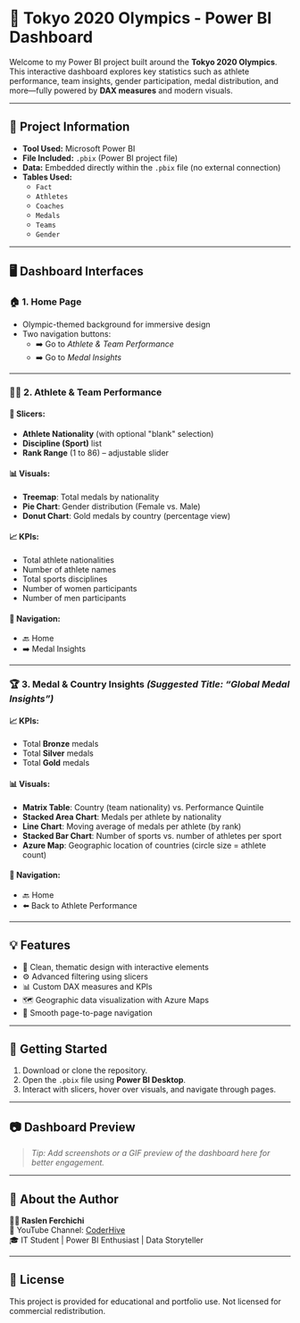 # 🏅 Tokyo 2020 Olympics - Power BI Dashboard

Welcome to my Power BI project built around the **Tokyo 2020 Olympics**.  
This interactive dashboard explores key statistics such as athlete performance, team insights, gender participation, medal distribution, and more—fully powered by **DAX measures** and modern visuals.

---

## 📂 Project Information

- **Tool Used:** Microsoft Power BI
- **File Included:** `.pbix` (Power BI project file)
- **Data:** Embedded directly within the `.pbix` file (no external connection)
- **Tables Used:**
  - `Fact`
  - `Athletes`
  - `Coaches`
  - `Medals`
  - `Teams`
  - `Gender`

---

## 🖥️ Dashboard Interfaces

### 🏠 1. Home Page
- Olympic-themed background for immersive design
- Two navigation buttons:
  - ➡️ Go to *Athlete & Team Performance*
  - ➡️ Go to *Medal Insights*

---

### 🧍‍♂️ 2. Athlete & Team Performance

#### 🔧 Slicers:
- **Athlete Nationality** (with optional "blank" selection)
- **Discipline (Sport)** list
- **Rank Range** (1 to 86) – adjustable slider

#### 📊 Visuals:
- **Treemap**: Total medals by nationality
- **Pie Chart**: Gender distribution (Female vs. Male)
- **Donut Chart**: Gold medals by country (percentage view)

#### 📈 KPIs:
- Total athlete nationalities
- Number of athlete names
- Total sports disciplines
- Number of women participants
- Number of men participants

#### 🔗 Navigation:
- 🔙 Home
- ➡️ Medal Insights

---

### 🏆 3. Medal & Country Insights *(Suggested Title: “Global Medal Insights”)*

#### 📈 KPIs:
- Total **Bronze** medals
- Total **Silver** medals
- Total **Gold** medals

#### 📊 Visuals:
- **Matrix Table**: Country (team nationality) vs. Performance Quintile
- **Stacked Area Chart**: Medals per athlete by nationality
- **Line Chart**: Moving average of medals per athlete (by rank)
- **Stacked Bar Chart**: Number of sports vs. number of athletes per sport
- **Azure Map**: Geographic location of countries (circle size = athlete count)

#### 🔗 Navigation:
- 🔙 Home
- ⬅️ Back to Athlete Performance

---

## 💡 Features

- 🎯 Clean, thematic design with interactive elements
- ⚙️ Advanced filtering using slicers
- 📊 Custom DAX measures and KPIs
- 🗺️ Geographic data visualization with Azure Maps
- 🧭 Smooth page-to-page navigation

---

## 🚀 Getting Started

1. Download or clone the repository.
2. Open the `.pbix` file using **Power BI Desktop**.
3. Interact with slicers, hover over visuals, and navigate through pages.

---

## 📷 Dashboard Preview

> _Tip: Add screenshots or a GIF preview of the dashboard here for better engagement._

---

## 🙋 About the Author

**👨‍💻 Raslen Ferchichi**  
🔗 YouTube Channel: [CoderHive](https://www.youtube.com/@CoderHive)  
🎓 IT Student | Power BI Enthusiast | Data Storyteller

---

## 📜 License

This project is provided for educational and portfolio use. Not licensed for commercial redistribution.

